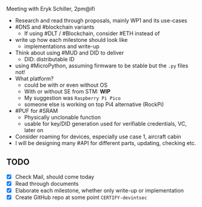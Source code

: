 Meeting with Eryk Schiller, 2pm@ifi

- Research and read through proposals, mainly WP1 and its use-cases
- #DNS and #blockchain variants
    - If using #DLT / #Blockchain, consider #ETH instead of
- write up how each milestone should look like
	- implementations and write-up
- Think about using #MUD and DID to deliver
	- DID: distributable ID
- using #MicroPython, assuming firmware to be stable but the `.py` files not!
- What platform?
	- could be with or even without OS
	- With or without SE from STM: **WIP**
	- My suggestion was `Raspberry Pi Pico`
	- someone else is working on top Pi4 alternative (RockPi)
- #PUF for #SRAM
	- Physically unclonable function
	 - usable for key/DID generation used for verifiable credentials, VC, later on
- Consider roaming for devices, especially use case 1, aircraft cabin
- I will be designing many #API for different parts, updating, checking etc.

## TODO
- [x] Check Mail, should come today
- [x] Read through documents
- [x] Elaborate each milestone, whether only write-up or implementation
- [x] Create GitHub repo at some point `CERTIFY-devintsec`
